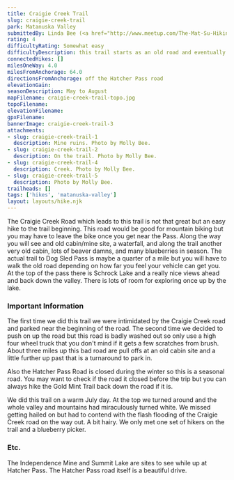 ```yaml
---
title: Craigie Creek Trail
slug: craigie-creek-trail
park: Matanuska Valley
submittedBy: Linda Bee (<a href="http://www.meetup.com/The-Mat-Su-Hiking-Meetup-Group/">The Mat-Su Hiking Meetup Group</a>)
rating: 4
difficultyRating: Somewhat easy
difficultyDescription: this trail starts as an old road and eventually turns into a short smaller uphill trail.
connectedHikes: []
milesOneWay: 4.0
milesFromAnchorage: 64.0
directionsFromAnchorage: off the Hatcher Pass road
elevationGain: 
seasonDescription: May to August
mapFilename: craigie-creek-trail-topo.jpg
topoFilename: 
elevationFilename: 
gpxFilename: 
bannerImage: craigie-creek-trail-3
attachments:
- slug: craigie-creek-trail-1
  description: Mine ruins. Photo by Molly Bee.
- slug: craigie-creek-trail-2
  description: On the trail. Photo by Molly Bee.
- slug: craigie-creek-trail-4
  description: Creek. Photo by Molly Bee.
- slug: craigie-creek-trail-5
  description: Photo by Molly Bee.
trailheads: []
tags: ['hikes', 'matanuska-valley']
layout: layouts/hike.njk
---
```

The Craigie Creek Road which leads to this trail is not that great but an easy hike to the trail beginning. This road would be good for mountain biking but you may have to leave the bike once you get near the Pass. Along the way you will see and old cabin/mine site, a waterfall, and along the trail another very old cabin, lots of beaver damns, and many blueberries in season. The actual trail to Dog Sled Pass is maybe a quarter of a mile but you will have to walk the old road depending on how far you feel your vehicle can get you. At the top of the pass there is Schrock Lake and a really nice views ahead and back down the valley. There is lots of room for exploring once up by the lake.

### Important Information

The first time we did this trail we were intimidated by the Craigie Creek road and parked near the beginning of the road. The second time we decided to push on up the road but this road is badly washed out so only use a high four wheel truck that you don't mind if it gets a few scratches from brush. About three miles up this bad road are pull offs at an old cabin site and a little further up past that is a turnaround to park in.

Also the Hatcher Pass Road is closed during the winter so this is a seasonal road. You may want to check if the road it closed before the trip but you can always hike the Gold Mint Trail back down the road if it is.

We did this trail on a warm July day. At the top we turned around and the whole valley and mountains had miraculously turned white. We missed getting hailed on but had to contend with the flash flooding of the Craigie Creek road on the way out. A bit hairy. We only met one set of hikers on the trail and a blueberry picker.

### Etc.

The Independence Mine and Summit Lake are sites to see while up at Hatcher Pass. The Hatcher Pass road itself is a beautiful drive.